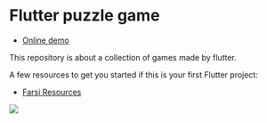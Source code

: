 # Flutter puzzle game
- [Online demo](https://atyscode.ir/flutter/puzzle/)
  <br />



This repository is about a collection of games made by flutter.

A few resources to get you started if this is your first Flutter project:

- [Farsi Resources](https://flutter-learn.ir)


<img src="https://flutter-learn.ir/wp-content/uploads/2023/09/puzz.png" >

